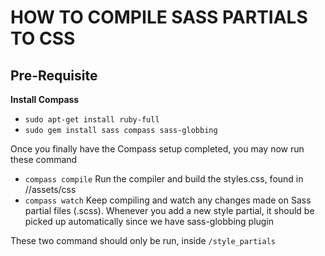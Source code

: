 # HOW TO COMPILE SASS PARTIALS TO CSS

## Pre-Requisite

**Install Compass**

* `sudo apt-get install ruby-full`
* `sudo gem install sass compass sass-globbing`

Once you finally have the Compass setup completed, you may now run these command

* `compass compile`
Run the compiler and build the styles.css, found in /<root>/assets/css
* `compass watch`
Keep compiling and watch any changes made on Sass partial files (.scss). Whenever you add
a new style partial, it should be picked up automatically since we have sass-globbing plugin

These two command should only be run, inside `/style_partials`

